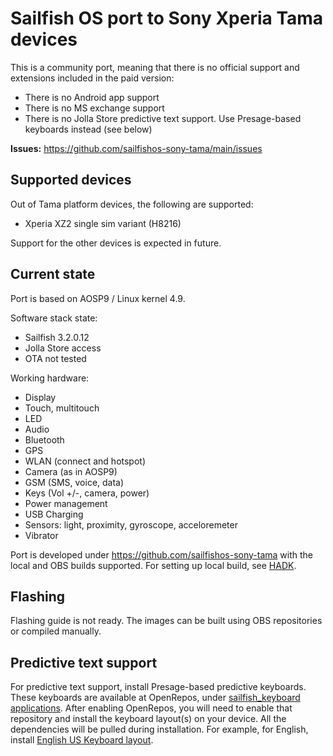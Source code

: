 # Sailfish OS port to Sony Xperia Tama devices

This is a community port, meaning that there is no official support and extensions included in the paid version:

* There is no Android app support
* There is no MS exchange support
* There is no Jolla Store predictive text support. Use Presage-based keyboards instead (see below)

**Issues:** https://github.com/sailfishos-sony-tama/main/issues

## Supported devices

Out of Tama platform devices, the following are supported:

* Xperia XZ2 single sim variant (H8216)

Support for the other devices is expected in future.

## Current state

Port is based on AOSP9 / Linux kernel 4.9.

Software stack state:

* Sailfish 3.2.0.12
* Jolla Store access
* OTA not tested

Working hardware:

* Display
* Touch, multitouch
* LED
* Audio
* Bluetooth
* GPS
* WLAN (connect and hotspot)
* Camera (as in AOSP9)
* GSM (SMS, voice, data)
* Keys (Vol +/-, camera, power)
* Power management
* USB Charging
* Sensors: light, proximity, gyroscope, acceloremeter
* Vibrator



Port is developed under https://github.com/sailfishos-sony-tama with the local and OBS builds supported. For setting
up local build, see [HADK](hadk-sony-xz2.md).

## Flashing

Flashing guide is not ready. The images can be built using OBS repositories or compiled manually.

## Predictive text support

For predictive text support, install Presage-based predictive keyboards. These keyboards are available 
at OpenRepos, under [sailfish_keyboard applications](https://openrepos.net/user/12231/programs). After enabling OpenRepos,
you will need to enable that repository and install the keyboard layout(s) on your device. All the dependencies will be pulled 
during installation. For example, for English, install 
[English US Keyboard layout](https://openrepos.net/content/sailfishkeyboard/english-us-keyboard-layout-presage-based-text-prediction). 
